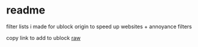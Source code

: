 # readme
filter lists i made for ublock origin to speed up websites + annoyance filters

copy link to add to ublock
[raw](https://raw.githubusercontent.com/blorborb/filterlists/refs/heads/main/borblist)
